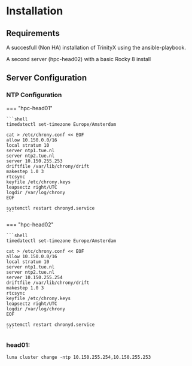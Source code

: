 # Installation

## Requirements

A succesfull (Non HA) installation of TrinityX using the ansible-playbook.

A second server (hpc-head02) with a basic Rocky 8 install

## Server Configuration

### NTP Configuration

=== "hpc-head01"

    ```shell
    timedatectl set-timezone Europe/Amsterdam

    cat > /etc/chrony.conf << EOF
    allow 10.150.0.0/16
    local stratum 10 
    server ntp1.tue.nl
    server ntp2.tue.nl
    server 10.150.255.253
    driftfile /var/lib/chrony/drift
    makestep 1.0 3
    rtcsync
    keyfile /etc/chrony.keys
    leapsectz right/UTC
    logdir /var/log/chrony
    EOF

    systemctl restart chronyd.service
    ```

=== "hpc-head02"

    ```shell
    timedatectl set-timezone Europe/Amsterdam

    cat > /etc/chrony.conf << EOF
    allow 10.150.0.0/16
    local stratum 10 
    server ntp1.tue.nl
    server ntp2.tue.nl
    server 10.150.255.254
    driftfile /var/lib/chrony/drift
    makestep 1.0 3
    rtcsync
    keyfile /etc/chrony.keys
    leapsectz right/UTC
    logdir /var/log/chrony
    EOF

    systemctl restart chronyd.service
    ```

### head01:

```shell
luna cluster change -ntp 10.150.255.254,10.150.255.253 
```

